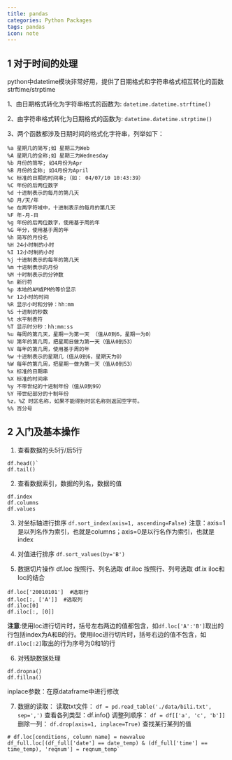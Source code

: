 ```yaml
---
title: pandas
categories: Python Packages
tags: pandas
icon: note
---
```


## 1 对于时间的处理
python中datetime模块非常好用，提供了日期格式和字符串格式相互转化的函数strftime/strptime

1、由日期格式转化为字符串格式的函数为: `datetime.datetime.strftime()`

2、由字符串格式转化为日期格式的函数为: `datetime.datetime.strptime()`

3、两个函数都涉及日期时间的格式化字符串，列举如下：
```
%a 星期几的简写;如 星期三为Web 
%A 星期几的全称;如 星期三为Wednesday 
%b 月份的简写; 如4月份为Apr 
%B 月份的全称; 如4月份为April 
%c 标准的日期的时间串;（如： 04/07/10 10:43:39） 
%C 年份的后两位数字 
%d 十进制表示的每月的第几天 
%D 月/天/年 
%e 在两字符域中，十进制表示的每月的第几天 
%F 年-月-日 
%g 年份的后两位数字，使用基于周的年 
%G 年分，使用基于周的年 
%h 简写的月份名 
%H 24小时制的小时 
%I 12小时制的小时 
%j 十进制表示的每年的第几天 
%m 十进制表示的月份 
%M 十时制表示的分钟数 
%n 新行符 
%p 本地的AM或PM的等价显示 
%r 12小时的时间 
%R 显示小时和分钟：hh:mm 
%S 十进制的秒数 
%t 水平制表符 
%T 显示时分秒：hh:mm:ss 
%u 每周的第几天，星期一为第一天 （值从0到6，星期一为0） 
%U 第年的第几周，把星期日做为第一天（值从0到53） 
%V 每年的第几周，使用基于周的年 
%w 十进制表示的星期几（值从0到6，星期天为0） 
%W 每年的第几周，把星期一做为第一天（值从0到53） 
%x 标准的日期串 
%X 标准的时间串 
%y 不带世纪的十进制年份（值从0到99） 
%Y 带世纪部分的十制年份 
%z，%Z 时区名称，如果不能得到时区名称则返回空字符。 
%% 百分号
```
## 2 入门及基本操作
1. 查看数据的头5行/后5行
```
df.head()`
df.tail()
```
2. 查看数据索引，数据的列名，数据的值
```
df.index
df.columns
df.values
```
3. 对坐标轴进行排序
`df.sort_index(axis=1, ascending=False)`
注意：axis=1是以列名作为索引，也就是columns；axis=0是以行名作为索引，也就是index
4. 对值进行排序
`df.sort_values(by='B')`

5. 数据切片操作
df.loc  按照行、列名选取
df.iloc 按照行、列号选取
df.ix iloc和loc的结合

```
df.loc['20010101']  #选取行
df.loc[:, ['A']]  #选取列
df.iloc[0]
df.iloc[:, [0]]
```
**注意**:使用loc进行切片时，括号左右两边的值都包含，如`df.loc['A':'B']`取出的行包括index为A和B的行。使用iloc进行切片时，括号右边的值不包含，如`df.iloc[:2]`取出的行为序号为0和1的行

6. 对残缺数据处理
```
df.dropna()
df.fillna()
```
inplace参数：在原dataframe中进行修改

7. 数据的读取：
读取txt文件：
`df = pd.read_table('./data/bili.txt', sep=',')`
查看各列类型：df.info()
调整列顺序：
`df = df[['a', 'c', 'b']]`
删除一列：
`df.drop(axis=1, inplace=True)`
查找某行某列的值
```
# df.loc[conditions, column name] = newvalue
df_full.loc[(df_full['date'] == date_temp) & (df_full['time'] == time_temp), 'reqnum'] = reqnum_temp`
```

```
